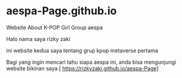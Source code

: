 # aespa-Page.github.io
Website About K-POP Girl Group aespa

Halo nama saya rizky zaki

ini website kedua saya tentang grup kpop metaverse pertama 

Bagi yang ingin mencari tahu siapa aespa ini, anda bisa mengunjungi website bikinan saya 
[ https://rizkyzaki.github.io/aespa-Page]
